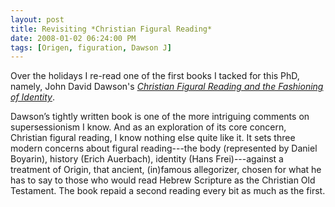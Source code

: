 ```yaml
---
layout: post
title: Revisiting *Christian Figural Reading*  
date: 2008-01-02 06:24:00 PM    
tags: [Origen, figuration, Dawson J]
---
```


Over the holidays I re-read one of the first books I tacked for this
PhD, namely, John David Dawson's *[Christian Figural Reading and the Fashioning of Identity](http://www.amazon.com/dp/0520226305/?tag=ot-scripture-20)*.

Dawson’s tightly written book is one of the more intriguing comments on
supersessionism I know. And as an exploration of its core concern,
Christian figural reading, I know nothing else quite like it. It sets
three modern concerns about figural reading---the body (represented by
Daniel Boyarin), history (Erich Auerbach), identity (Hans Frei)---against
a treatment of Origin, that ancient, (in)famous allegorizer, chosen for
what he has to say to those who would read Hebrew Scripture as the
Christian Old Testament. The book repaid a second reading every bit as
much as the first.